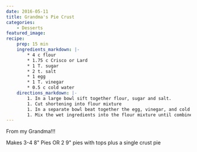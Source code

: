 ```yaml
---
date: 2016-05-11
title: Grandma's Pie Crust
categories:
    - Desserts
featured_image: 
recipe:
    prep: 15 min
    ingredients_markdown: |-
        * 4 c flour
        * 1.75 c Crisco or Lard
        * 1 T. sugar
        * 2 t. salt
        * 1 egg
        * 1 T. vinegar
        * 0.5 c cold water
    directions_markdown: |-
        1. In a large bowl sift together flour, sugar and salt.
        1. Cut shortening into flour mixture
        1. In a separate bowl beat together the egg, vinegar, and cold water.
        1. Mix the wet ingredients into the flour mixture until combined
---
```

From my Grandma!!!

Makes 3-4 8" Pies OR 2 9" pies with tops plus a single crust pie
